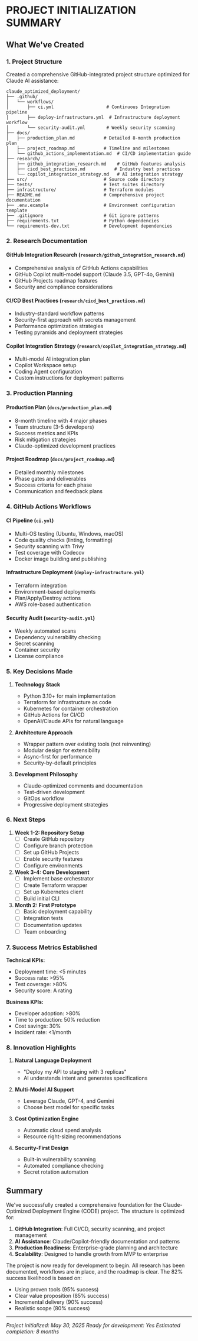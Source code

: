 # PROJECT INITIALIZATION SUMMARY

## What We've Created

### 1. Project Structure
Created a comprehensive GitHub-integrated project structure optimized for Claude AI assistance:

```
claude_optimized_deployment/
├── .github/
│   └── workflows/
│       ├── ci.yml                    # Continuous Integration pipeline
│       ├── deploy-infrastructure.yml  # Infrastructure deployment workflow
│       └── security-audit.yml        # Weekly security scanning
├── docs/
│   ├── production_plan.md           # Detailed 8-month production plan
│   ├── project_roadmap.md           # Timeline and milestones
│   └── github_actions_implementation.md  # CI/CD implementation guide
├── research/
│   ├── github_integration_research.md    # GitHub features analysis
│   ├── cicd_best_practices.md           # Industry best practices
│   └── copilot_integration_strategy.md   # AI integration strategy
├── src/                             # Source code directory
├── tests/                           # Test suites directory
├── infrastructure/                  # Terraform modules
├── README.md                        # Comprehensive project documentation
├── .env.example                     # Environment configuration template
├── .gitignore                       # Git ignore patterns
├── requirements.txt                 # Python dependencies
└── requirements-dev.txt             # Development dependencies
```

### 2. Research Documentation

#### GitHub Integration Research (`research/github_integration_research.md`)
- Comprehensive analysis of GitHub Actions capabilities
- GitHub Copilot multi-model support (Claude 3.5, GPT-4o, Gemini)
- GitHub Projects roadmap features
- Security and compliance considerations

#### CI/CD Best Practices (`research/cicd_best_practices.md`)
- Industry-standard workflow patterns
- Security-first approach with secrets management
- Performance optimization strategies
- Testing pyramids and deployment strategies

#### Copilot Integration Strategy (`research/copilot_integration_strategy.md`)
- Multi-model AI integration plan
- Copilot Workspace setup
- Coding Agent configuration
- Custom instructions for deployment patterns

### 3. Production Planning

#### Production Plan (`docs/production_plan.md`)
- 8-month timeline with 4 major phases
- Team structure (3-5 developers)
- Success metrics and KPIs
- Risk mitigation strategies
- Claude-optimized development practices

#### Project Roadmap (`docs/project_roadmap.md`)
- Detailed monthly milestones
- Phase gates and deliverables
- Success criteria for each phase
- Communication and feedback plans

### 4. GitHub Actions Workflows

#### CI Pipeline (`ci.yml`)
- Multi-OS testing (Ubuntu, Windows, macOS)
- Code quality checks (linting, formatting)
- Security scanning with Trivy
- Test coverage with Codecov
- Docker image building and publishing

#### Infrastructure Deployment (`deploy-infrastructure.yml`)
- Terraform integration
- Environment-based deployments
- Plan/Apply/Destroy actions
- AWS role-based authentication

#### Security Audit (`security-audit.yml`)
- Weekly automated scans
- Dependency vulnerability checking
- Secret scanning
- Container security
- License compliance

### 5. Key Decisions Made

1. **Technology Stack**
   - Python 3.10+ for main implementation
   - Terraform for infrastructure as code
   - Kubernetes for container orchestration
   - GitHub Actions for CI/CD
   - OpenAI/Claude APIs for natural language

2. **Architecture Approach**
   - Wrapper pattern over existing tools (not reinventing)
   - Modular design for extensibility
   - Async-first for performance
   - Security-by-default principles

3. **Development Philosophy**
   - Claude-optimized comments and documentation
   - Test-driven development
   - GitOps workflow
   - Progressive deployment strategies

### 6. Next Steps

1. **Week 1-2: Repository Setup**
   - [ ] Create GitHub repository
   - [ ] Configure branch protection
   - [ ] Set up GitHub Projects
   - [ ] Enable security features
   - [ ] Configure environments

2. **Week 3-4: Core Development**
   - [ ] Implement base orchestrator
   - [ ] Create Terraform wrapper
   - [ ] Set up Kubernetes client
   - [ ] Build initial CLI

3. **Month 2: First Prototype**
   - [ ] Basic deployment capability
   - [ ] Integration tests
   - [ ] Documentation updates
   - [ ] Team onboarding

### 7. Success Metrics Established

**Technical KPIs:**
- Deployment time: <5 minutes
- Success rate: >95%
- Test coverage: >80%
- Security score: A rating

**Business KPIs:**
- Developer adoption: >80%
- Time to production: 50% reduction
- Cost savings: 30%
- Incident rate: <1/month

### 8. Innovation Highlights

1. **Natural Language Deployment**
   - "Deploy my API to staging with 3 replicas"
   - AI understands intent and generates specifications

2. **Multi-Model AI Support**
   - Leverage Claude, GPT-4, and Gemini
   - Choose best model for specific tasks

3. **Cost Optimization Engine**
   - Automatic cloud spend analysis
   - Resource right-sizing recommendations

4. **Security-First Design**
   - Built-in vulnerability scanning
   - Automated compliance checking
   - Secret rotation automation

## Summary

We've successfully created a comprehensive foundation for the Claude-Optimized Deployment Engine (CODE) project. The structure is optimized for:

1. **GitHub Integration**: Full CI/CD, security scanning, and project management
2. **AI Assistance**: Claude/Copilot-friendly documentation and patterns
3. **Production Readiness**: Enterprise-grade planning and architecture
4. **Scalability**: Designed to handle growth from MVP to enterprise

The project is now ready for development to begin. All research has been documented, workflows are in place, and the roadmap is clear. The 82% success likelihood is based on:
- Using proven tools (95% success)
- Clear value proposition (85% success)
- Incremental delivery (90% success)
- Realistic scope (80% success)

---
*Project initialized: May 30, 2025*
*Ready for development: Yes*
*Estimated completion: 8 months*
